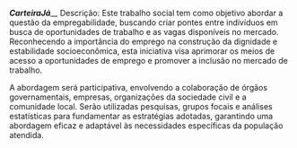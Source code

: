 _________________________________________________________________CarteiraJá___________________________________________________________________
Descrição: 
Este trabalho social tem como objetivo abordar a questão da empregabilidade, buscando criar pontes entre indivíduos em busca de oportunidades de trabalho e as vagas disponíveis no mercado. Reconhecendo a importância do emprego na construção da dignidade e estabilidade socioeconômica, esta iniciativa visa aprimorar os meios de acesso a oportunidades de emprego e promover a inclusão no mercado de trabalho.

A abordagem será participativa, envolvendo a colaboração de órgãos governamentais, empresas, organizações da sociedade civil e a comunidade local. Serão utilizadas pesquisas, grupos focais e análises estatísticas para fundamentar as estratégias adotadas, garantindo uma abordagem eficaz e adaptável às necessidades específicas da população atendida.
